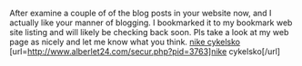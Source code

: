 After examine a couple of of the blog posts in your website now, and I actually like your manner of blogging. I bookmarked it to my bookmark web site listing and will likely be checking back soon. Pls take a look at my web page as nicely and let me know what you think.
 <a href="http://www.alberlet24.com/secur.php?pid=3763" >nike cykelsko</a>
[url=http://www.alberlet24.com/secur.php?pid=3763]nike cykelsko[/url]
